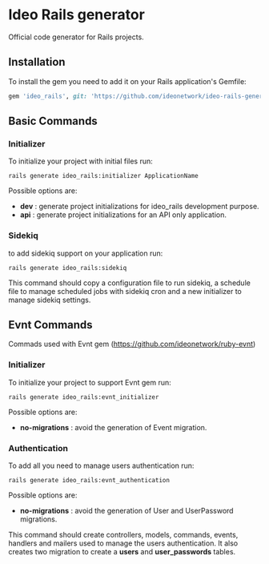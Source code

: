 # Ideo Rails generator

Official code generator for Rails projects.

## Installation

To install the gem you need to add it on your Rails application's Gemfile:

```ruby
gem 'ideo_rails', git: 'https://github.com/ideonetwork/ideo-rails-generator'
```

## Basic Commands

### Initializer

To initialize your project with initial files run:

```console
rails generate ideo_rails:initializer ApplicationName
```

Possible options are:

- **dev** : generate project initializations for ideo_rails development purpose.
- **api** : generate project initializations for an API only application.

### Sidekiq

to add sidekiq support on your application run:

```console
rails generate ideo_rails:sidekiq
```

This command should copy a configuration file to run sidekiq, a schedule file to manage scheduled jobs with sidekiq cron and a new initializer to manage sidekiq settings.

## Evnt Commands

Commads used with Evnt gem (https://github.com/ideonetwork/ruby-evnt)

### Initializer

To initialize your project to support Evnt gem run:

```console
rails generate ideo_rails:evnt_initializer
```

Possible options are:

- **no-migrations** : avoid the generation of Event migration.

### Authentication

To add all you need to manage users authentication run:

```console
rails generate ideo_rails:evnt_authentication
```

Possible options are:

- **no-migrations** : avoid the generation of User and UserPassword migrations.

This command should create controllers, models, commands, events, handlers and mailers used to manage the users authentication. It also creates two migration to create a **users** and **user_passwords** tables.